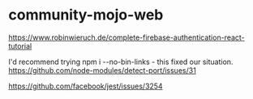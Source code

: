 # community-mojo-web

https://www.robinwieruch.de/complete-firebase-authentication-react-tutorial

I'd recommend trying npm i --no-bin-links - this fixed our situation.
https://github.com/node-modules/detect-port/issues/31


https://github.com/facebook/jest/issues/3254